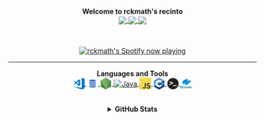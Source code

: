 <p align="center" style="text-align:center;" markdown="1">
  <b>Welcome to rckmath's recinto</b>
  <br/>
  <a href="https://www.last.fm/user/xBossK" target="_blank">
    <img align="center" src="https://img.shields.io/badge/-Last.fm-d60000?style=flat-square&logo=Last.fm&logoColor=white&link=https://www.last.fm/user/xBossK" />
  </a>
  <a href="https://www.linkedin.com/in/rckmath/" target="_blank">
    <img align="center" src="https://img.shields.io/badge/-LinkedIn-blue?style=flat-square&logo=Linkedin&logoColor=white&link=https://www.linkedin.com/in/rckmath/" />
  </a>
  <a href="https://steamcommunity.com/id/BossBR/" target="_blank">
    <img align="center" src="https://img.shields.io/badge/-Steam-gray?style=flat-square&logo=Steam&logoColor=white&link=https://steamcommunity.com/id/BossBR/" />
  </a>
</p>
<br/>
<p align="center" style="text-align:center;" markdown="1">
  <a href="https://open.spotify.com/user/22b2cegc2fomm73dnjbdjq7wi" target="_blank">
    <img src="https://now-playing-rckmath.vercel.app/api/spotify" alt="rckmath's Spotify  now playing" width="300px" />
  </a>
</p>

***

<p align="center" style="text-align:center;" markdown="1">
  <b>Languages and Tools</b>
  <br/>
    <a href="#">
      <img align="center" alt="VS Code" width="24px" src="https://raw.githubusercontent.com/github/explore/80688e429a7d4ef2fca1e82350fe8e3517d3494d/topics/visual-studio-code/visual-studio-code.png" />
    </a>
    <a href="#">
      <img align="center" alt="SQL" width="24px" src="https://raw.githubusercontent.com/github/explore/80688e429a7d4ef2fca1e82350fe8e3517d3494d/topics/sql/sql.png" />
    </a>
    <a href="#">
      <img align="center" alt="Node.js" width="24px" src="https://raw.githubusercontent.com/github/explore/80688e429a7d4ef2fca1e82350fe8e3517d3494d/topics/nodejs/nodejs.png" />
    </a>
    <a href="#"> 
      <img align="center" alt="Java" width="24px" src="https://cdn4.iconfinder.com/data/icons/logos-and-brands/512/181_Java_logo_logos-512.png" />
    </a>
    <a href="#">  
      <img align="center" alt="Javascript" width="24px" src="https://raw.githubusercontent.com/github/explore/80688e429a7d4ef2fca1e82350fe8e3517d3494d/topics/javascript/javascript.png" />
    </a>
    <a href="#">  
      <img align="center" alt="C++" width="24px" src="https://raw.githubusercontent.com/github/explore/80688e429a7d4ef2fca1e82350fe8e3517d3494d/topics/cpp/cpp.png" />
    </a>
    <a href="#">  
      <img align="center" alt="Terminal" width="24px" src="https://raw.githubusercontent.com/github/explore/80688e429a7d4ef2fca1e82350fe8e3517d3494d/topics/terminal/terminal.png" />
    </a>
    <a href="#">  
      <img align="center" alt="Docker" width="24px" src="https://raw.githubusercontent.com/github/explore/80688e429a7d4ef2fca1e82350fe8e3517d3494d/topics/docker/docker.png" />
    </a>
</p>
<br/>
<details align="center">
  <summary><b>GitHub Stats</b></summary>
  <a href="https://github.com/rckmath">
    <img src="https://github-readme-stats.vercel.app/api?username=rckmath&show_icons=true&title_color=fff&icon_color=79ff97&text_color=9f9f9f&bg_color=151515&hide=issues,contribs" width="384px" />
  </a>
</details>